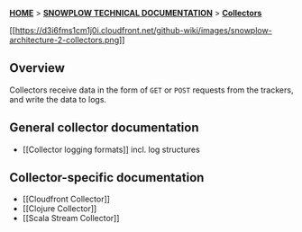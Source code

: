 [**HOME**](Home) > [**SNOWPLOW TECHNICAL DOCUMENTATION**](Snowplow-technical-documentation) > [**Collectors**](collectors)

[[https://d3i6fms1cm1j0i.cloudfront.net/github-wiki/images/snowplow-architecture-2-collectors.png]]

## Overview

Collectors receive data in the form of `GET` or `POST` requests from the trackers, and write the data to logs.

## General collector documentation

* [[Collector logging formats]] incl. log structures

## Collector-specific documentation

* [[Cloudfront Collector]]
* [[Clojure Collector]]
* [[Scala Stream Collector]]
